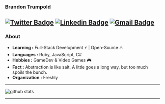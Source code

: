 ### Brandon Trumpold 
[![Twitter Badge](https://img.shields.io/badge/-Brandon_Trumpold-1ca0f1?style=flat-square&logo=twitter&logoColor=white&link=https://twitter.com/brandontrumpold)](https://twitter.com/brandontrumpold)  [![Linkedin Badge](https://img.shields.io/badge/-Brandon_Trumpold-blue?style=flat-square&logo=Linkedin&logoColor=white&link=https://www.linkedin.com/in/brandon-trumpold-1461a1142/)](https://www.linkedin.com/in/brandon-trumpold-1461a1142/) [![Gmail Badge](https://img.shields.io/badge/-brandon.trumpold@gmail.com-c14438?style=flat-square&logo=Gmail&logoColor=white&link=mailto:brandon.trumpold@gmail.com)](mailto:brandon.trumpold@gmail.com)
---------------------------------------------------------------------------------------------------------------------------------------------------------------------------------
### About

-  **Learning :** Full-Stack Development :zap: | Open-Source :fire:	
-  **Languages :** Ruby, JavaScript, C#
-  **Hobbies :** GameDev & Video Games :video_game:
-  **Fact :** Abstraction is like salt. A little goes a long way, but too much spoils the bunch.
-  **Organization :** Freshly

---------------------------------------------------------------------------------------------------------------------------------------------------------------------------------

![github stats](https://github-readme-stats.vercel.app/api?username=brandontrumpold&show_icons=true)

---------------------------------------------------------------------------------------------------------------------------------------------------------------------------------
